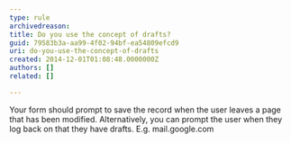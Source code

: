 ```yaml
---
type: rule
archivedreason: 
title: Do you use the concept of drafts?
guid: 79583b3a-aa99-4f02-94bf-ea54809efcd9
uri: do-you-use-the-concept-of-drafts
created: 2014-12-01T01:08:48.0000000Z
authors: []
related: []

---
```


Your form should prompt to save the record when the user leaves a page  that has been modified. Alternatively, you can prompt the user when they  log back on that they have drafts. E.g. mail.google.com

<!--endintro-->
